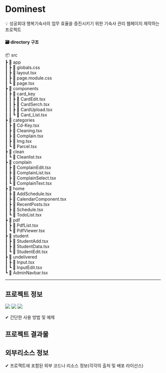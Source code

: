 
# Dominest
💡 성공회대 행복기숙사의 업무 효율을 증진시키기 위한 기숙사 관리 웹페이지 제작하는 프로젝트

<h4>🗃️ directory 구조 </h4>
📦 src <br />
┣ 📂 app<br />
┃ ┣ 📜 globals.css<br />
┃ ┣ 📜 layout.tsx<br />
┃ ┣ 📜 page.module.css<br />
┃ ┗ 📜 page.tsx<br />
┣ 📂 components<br />
┃ ┣ 📂 card_key<br />
┃ ┃ ┣ 📜 CardEdit.tsx<br />
┃ ┃ ┣ 📜 CardSerch.tsx<br />
┃ ┃ ┣ 📜 CardUpload.tsx<br />
┃ ┃ ┗ 📜 Card_List.tsx<br />
┣ 📂 categories<br />
┃ ┣ 📜 Cd-Key.tsx<br />
┃ ┣ 📜 Cleaning.tsx<br />
┃ ┣ 📜 Complain.tsx<br />
┃ ┣ 📜 Img.tsx<br />
┃ ┗ 📜 Parcel.tsx<br />
┣ 📂 clean<br />
┃ ┗ 📜 Cleanlist.tsx<br />
┣ 📂 complain<br />
┃ ┣ 📜 ComplainEdit.tsx<br />
┃ ┣ 📜 ComplainList.tsx<br />
┃ ┣ 📜 ComplainSelect.tsx<br />
┃ ┗ 📜 ComplainText.tsx<br />
┣ 📂 home<br />
┃ ┣ 📜 AddSchedule.tsx<br />
┃ ┣ 📜 CalendarComponent.tsx<br />
┃ ┣ 📜 RecentPosts.tsx<br />
┃ ┣ 📜 Schedule.tsx<br />
┃ ┗ 📜 TodoList.tsx<br />
┣ 📂 pdf<br />
┃ ┣ 📜 PdfList.tsx<br />
┃ ┗ 📜 PdfViewer.tsx<br />
┣ 📂 student<br />
┃ ┣ 📜 StudentAdd.tsx<br />
┃ ┣ 📜 StudentData.tsx<br />
┃ ┗ 📜 StudentEdit.tsx<br />
┣ 📂 undelivered<br />
┃ ┣ 📜 Input.tsx<br />
┃ ┗ 📜 InputEdit.tsx<br />
┗ 📜 AdminNavbar.tsx<br />

<hr />

## 프로젝트 정보
<img src="https://img.shields.io/badge/Next.js-000000?style=flat-square&logo=Next.js&logoColor=white"/></a> 
<img src="https://img.shields.io/badge/TypeScript-3178C6?style=flat-square&logo=TypeScript&logoColor=white"/></a> 
<img src="https://img.shields.io/badge/React-61DAFB?style=flat-square&logo=React&logoColor=black"/></a> 

✔ 간단한 사용 방법 및 예제

## 프로젝트 결과물


## 외부리소스 정보

✔ 프로젝트에 포함된 외부 코드나 리소스 정보(각각의 출처 및 배포 라이선스)
